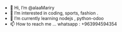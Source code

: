 - 👋 Hi, I’m @alaaMariry
- 👀 I’m interested in coding, sports, fashion .
- 🌱 I’m currently learning nodejs , python-odoo
- 📫 How to reach me ...
whatsapp : +963994594354
<!---
alaaMariry/alaaMariry is a ✨ special ✨ repository because its `README.md` (this file) appears on your GitHub profile.
You can click the Preview link to take a look at your changes.
--->
